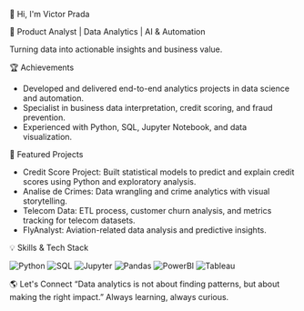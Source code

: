 👋 Hi, I'm Victor Prada

🚀 Product Analyst | Data Analytics | AI & Automation

Turning data into actionable insights and business value.

🏆 Achievements

- Developed and delivered end-to-end analytics projects in data science and automation.
- Specialist in business data interpretation, credit scoring, and fraud prevention.
- Experienced with Python, SQL, Jupyter Notebook, and data visualization.

📌 Featured Projects

- Credit Score Project: Built statistical models to predict and explain credit scores using Python and exploratory analysis.
- Analise de Crimes: Data wrangling and crime analytics with visual storytelling.
- Telecom Data: ETL process, customer churn analysis, and metrics tracking for telecom datasets.
- FlyAnalyst: Aviation-related data analysis and predictive insights.

💡 Skills & Tech Stack

![Python](https://img.shields.io/badge/Python-3776AB?style=for-the-badge&logo=python)
![SQL](https://img.shields.io/badge/SQL-0773C1?style=for-the-badge&logo=postgresql)
![Jupyter](https://img.shields.io/badge/Jupyter-F3631D?style=for-the-badge&logo=jupyter)
![Pandas](https://img.shields.io/badge/Pandas-150458?style=for-the-badge&logo=pandas)
![PowerBI](https://img.shields.io/badge/PowerBI-F7B93E?style=for-the-badge&logo=powerbi)
![Tableau](https://img.shields.io/badge/Tableau-F1E846?style=for-the-badge&logo=tableau)


🌎 Let's Connect
“Data analytics is not about finding patterns, but about making the right impact.”
Always learning, always curious.

